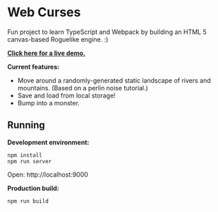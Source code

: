 # Web Curses

Fun project to learn TypeScript and Webpack by building an HTML 5
canvas-based Roguelike engine. :)

**[Click here for a live demo.](https://web-curses.netlify.com/)**

**Current features:**

* Move around a randomly-generated static landscape of rivers and mountains. (Based on a perlin noise tutorial.)
* Save and load from local storage!
* Bump into a monster.

## Running

**Development environment:**

    npm install
    npm run server

Open: http://localhost:9000

**Production build:**

    npm run build
